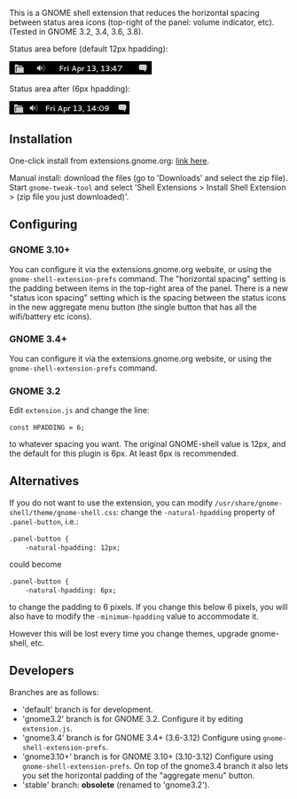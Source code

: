 This is a GNOME shell extension that reduces the horizontal spacing between status area icons (top-right of the panel: volume indicator, etc). (Tested in GNOME 3.2, 3.4, 3.6, 3.8).

Status area before (default 12px hpadding):

![original (12px padding)](status_area_original.png)

Status area after (6px hpadding):

![after with 6px padding](status_area_6px.png)

## Installation
One-click install from extensions.gnome.org: [link here](https://extensions.gnome.org/extension/355/status-area-horizontal-spacing/).

Manual install: download the files (go to 'Downloads' and select the zip file).
Start `gnome-tweak-tool` and select 'Shell Extensions > Install Shell Extension > (zip file you just downloaded)'. 

## Configuring

### GNOME 3.10+
You can configure it via the extensions.gnome.org website, or using the `gnome-shell-extension-prefs` command.
The "horizontal spacing" setting is the padding between items in the top-right area of the panel.
There is a new "status icon spacing" setting which is the spacing between the status icons in the new aggregate menu button (the single button that has all the wifi/battery etc icons).

### GNOME 3.4+
You can configure it via the extensions.gnome.org website, or using the `gnome-shell-extension-prefs` command.

### GNOME 3.2
Edit `extension.js` and change the line:

    const HPADDING = 6;

to whatever spacing you want. The original GNOME-shell value is 12px, and the default for this plugin is 6px.
At least 6px is recommended.

## Alternatives
If you do not want to use the extension, you can modify `/usr/share/gnome-shell/theme/gnome-shell.css`: change the `-natural-hpadding` property of `.panel-button`, i.e.:

    .panel-button {
        -natural-hpadding: 12px;

could become

    .panel-button {
        -natural-hpadding: 6px;

to change the padding to 6 pixels. If you change this below 6 pixels, you will also have to modify the `-minimum-hpadding` value to accommodate it.

However this will be lost every time you change themes, upgrade gnome-shell, etc.

## Developers

Branches are as follows:

* 'default' branch is for development.
* 'gnome3.2' branch is for GNOME 3.2. Configure it by editing `extension.js`.
* 'gnome3.4' branch is for GNOME 3.4+ (3.6-3.12) Configure using `gnome-shell-extension-prefs`.
* 'gnome3.10+' branch is for GNOME 3.10+ (3.10-3.12) Configure using `gnome-shell-extension-prefs`. On top of the gnome3.4 branch it also lets you set the horizontal padding of the "aggregate menu" button.
* 'stable' branch: **obsolete** (renamed to 'gnome3.2').

